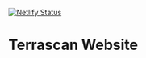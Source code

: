 [![Netlify Status](https://api.netlify.com/api/v1/badges/5347a6b0-5ca9-43d6-b997-235cd7c43eda/deploy-status)](https://app.netlify.com/sites/modest-rosalind-7527ba/deploys)

# Terrascan Website 


